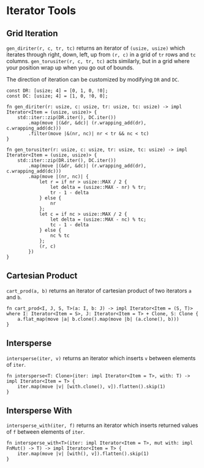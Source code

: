 # Iterator Tools

## Grid Iteration
`gen_diriter(r, c, tr, tc)` returns an iterator of `(usize, usize)` which iterates through right, down, left, up from `(r, c)` in a grid of `tr` rows and `tc` columns. `gen_torusiter(r, c, tr, tc)` acts similarly, but in a grid where your position wrap up when you go out of bounds.

The direction of iteration can be customized by modifying `DR` and `DC`.

```rust,noplayground
const DR: [usize; 4] = [0, 1, 0, !0];
const DC: [usize; 4] = [1, 0, !0, 0];

fn gen_diriter(r: usize, c: usize, tr: usize, tc: usize) -> impl Iterator<Item = (usize, usize)> {
    std::iter::zip(DR.iter(), DC.iter())
        .map(move |(&dr, &dc)| (r.wrapping_add(dr), c.wrapping_add(dc)))
        .filter(move |&(nr, nc)| nr < tr && nc < tc)
}

fn gen_torusiter(r: usize, c: usize, tr: usize, tc: usize) -> impl Iterator<Item = (usize, usize)> {
    std::iter::zip(DR.iter(), DC.iter())
        .map(move |(&dr, &dc)| (r.wrapping_add(dr), c.wrapping_add(dc)))
        .map(move |(nr, nc)| {
            let r = if nr > usize::MAX / 2 {
                let delta = (usize::MAX - nr) % tr;
                tr - 1 - delta
            } else {
                nr
            };
            let c = if nc > usize::MAX / 2 {
                let delta = (usize::MAX - nc) % tc;
                tc - 1 - delta
            } else {
                nc % tc
            };
            (r, c)
        })
}
```

## Cartesian Product
`cart_prod(a, b)` returns an iterator of cartesian product of two iterators `a` and `b`.

```rust,noplayground
fn cart_prod<I, J, S, T>(a: I, b: J) -> impl Iterator<Item = (S, T)>
where I: Iterator<Item = S>, J: Iterator<Item = T> + Clone, S: Clone {
    a.flat_map(move |a| b.clone().map(move |b| (a.clone(), b)))
}
```

## Intersperse
`intersperse(iter, v)` returns an iterator which inserts `v` between elements of `iter`.

```rust,noplayground
fn intersperse<T: Clone>(iter: impl Iterator<Item = T>, with: T) -> impl Iterator<Item = T> {
    iter.map(move |v| [with.clone(), v]).flatten().skip(1)
}
```

## Intersperse With
`intersperse_with(iter, f)` returns an iterator which inserts returned values of `f` between elements of `iter`.

```rust,noplayground
fn intersperse_with<T>(iter: impl Iterator<Item = T>, mut with: impl FnMut() -> T) -> impl Iterator<Item = T> {
    iter.map(move |v| [with(), v]).flatten().skip(1)
}
```